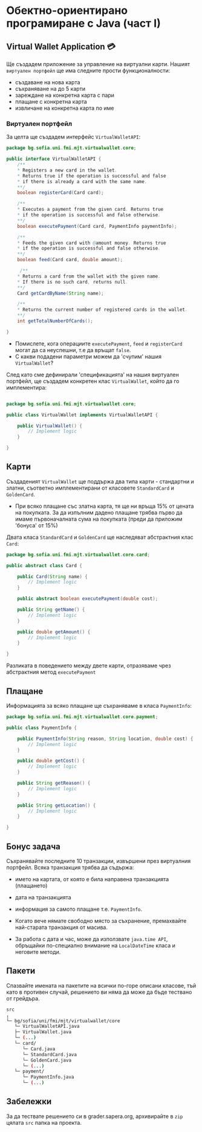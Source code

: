 # Обектно-ориентирано програмиране с Java (част I)

## Virtual Wallet Application :credit_card:

Ще създадем приложение за управление на виртуални карти.
Нашият `виртуален портфейл` ще има следните прости функционалности:
- създаване на нова карта
- съхраняване на до 5 карти
- зареждане на конкретна карта с пари
- плащане с конкретна карта
- извличане на конкретна карта по име

### Виртуален портфейл

За целта ще създадем интерфейс `VirtualWalletAPI`:

```java
package bg.sofia.uni.fmi.mjt.virtualwallet.core;

public interface VirtualWalletAPI {
    /**
    * Registers a new card in the wallet.
    * Returns true if the operation is successful and false
    * if there is already a card with the same name.
    **/
    boolean registerCard(Card card);

    /**
    * Executes a payment from the given card. Returns true
    * if the operation is successful and false otherwise.
    **/
    boolean executePayment(Card card, PaymentInfo paymentInfo);

    /**
    * Feeds the given card with @amount money. Returns true
    * if the operation is successful and false otherwise.
    **/
    boolean feed(Card card, double amount);

     /**
    * Returns a card from the wallet with the given name.
    * If there is no such card, returns null.
    **/
    Card getCardByName(String name);

    /**
    * Returns the current number of registered cards in the wallet.
    **/
    int getTotalNumberOfCards();

}
```

- Помислете, кога операциите `executePayment`, `feed` и `registerCard` могат да са неуспешни, т.е да връщат `false`.<br>
- С какви подадени параметри можем да 'счупим' нашия `VirtualWallet`?

След като сме дефинирали 'спецификацията' на нашия виртуален портфейл, ще създадем конкретен клас `VirtualWallet`, който да го имплементира:

```java

package bg.sofia.uni.fmi.mjt.virtualwallet.core;

public class VirtualWallet implements VirtualWalletAPI {

    public VirtualWallet() {
        // Implement logic
    }

}
```

## Карти

Създаденият `VirtualWallet` ще поддържа два типа карти - стандартни и златни, съответно имплементирани от класовете `StandardCard` и `GoldenCard`. 
- При всяко плащане със златна карта, тя ще ни връща 15% от цената на покупката. За да изпълним дадено плащане трябва първо да имаме първоначалната сума на покупката (преди да приложим 'бонуса' от 15%)

Двата класа `StandardCard` и `GoldenCard` ще наследяват абстрактния клас `Card`:

```java
package bg.sofia.uni.fmi.mjt.virtualwallet.core.card;

public abstract class Card {

    public Card(String name) {
        // Implement logic
    }

    public abstract boolean executePayment(double cost);

    public String getName() {
        // Implement logic
    }

    public double getAmount() {
        // Implement logic
    }

}
```

Разликата в поведението между двете карти, отразяваме чрез абстрактния метод `executePayment`

## Плащане

Информацията за всяко плащане ще съхраняваме в класа `PaymentInfo`:

```java
package bg.sofia.uni.fmi.mjt.virtualwallet.core.payment;

public class PaymentInfo {

    public PaymentInfo(String reason, String location, double cost) {
        // Implement logic
    }

    public double getCost() {
        // Implement logic
    }

    public String getReason() {
        // Implement logic
    }

    public String getLocation() {
        // Implement logic
    }

}
```

## Бонус задача

Съхранявайте последните 10 транзакции, извършени през виртуалния портфейл. Всяка транзакция трябва да съдържа:
- името на картата, от която е била направена транзакцията (плащането)
- дата на транзакцията
- информация за самото плащане т.е. `PaymentInfo`.

- Когато вече нямате свободно място за съхранение, премахвайте най-старата транзакция от масива.
- За работа с дата и час, може да използвате `java.time API`, обръщайки по-специално внимание на `LocalDateTime` класа и неговите методи.

## Пакети

Спазвайте имената на пакетите на всички по-горе описани класове, тъй като в противен случай, решението ви няма да може да бъде тествано от грейдъра.

```bash
src
╷
└─ bg/sofia/uni/fmi/mjt/virtualwallet/core
   └─ VirtualWalletAPI.java
   ├─ VirtualWallet.java
   └─ (...)
   └─ card/
      └─ Card.java
      └─ StandardCard.java
      └─ GoldenCard.java
      └─ (...)
   └─ payment/
      └─ PaymentInfo.java
      └─ (...)
```

## Забележки

За да тествате решението си в grader.sapera.org, архивирайте в `zip` цялата `src` папка на проекта.
